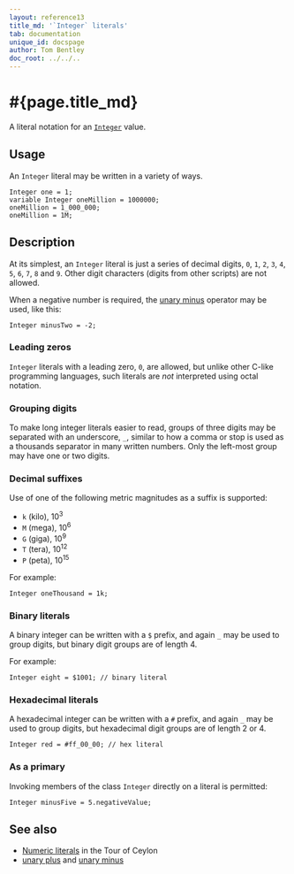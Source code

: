 ```yaml
---
layout: reference13
title_md: '`Integer` literals'
tab: documentation
unique_id: docspage
author: Tom Bentley
doc_root: ../../..
---
```


# #{page.title_md}

A literal notation for an [`Integer`](#{site.urls.apidoc_1_3}/Integer.type.html) 
value.

## Usage 

An `Integer` literal may be written in a variety of ways.

<!-- cat: void m() { -->
<!-- try: -->
    Integer one = 1;
    variable Integer oneMillion = 1000000;
    oneMillion = 1_000_000;
    oneMillion = 1M;
<!-- cat: } -->

## Description

At its simplest, an `Integer` literal is just a series of decimal digits, 
`0`, `1`, `2`, `3`, `4`, `5`, `6`, `7`, `8` and `9`. Other digit characters 
(digits from other scripts) are not allowed.

When a negative number is required, the [unary minus](../../operator/unary_minus) 
operator may be used, like this:

<!-- try: -->
    Integer minusTwo = -2;

### Leading zeros

`Integer` literals with a leading zero, `0`, are allowed, but unlike other 
C-like programming languages, such literals are *not* interpreted using 
octal notation. 

### Grouping digits

To make long integer literals easier to read, groups of three digits may be 
separated with an underscore, `_`, similar to how a comma or stop is used 
as a thousands separator in many written numbers. Only the left-most group 
may have one or two digits.

### Decimal suffixes

Use of one of the following metric magnitudes as a suffix is supported:

* `k` (kilo), 10<sup>3</sup>
* `M` (mega), 10<sup>6</sup>
* `G` (giga), 10<sup>9</sup>
* `T` (tera), 10<sup>12</sup>
* `P` (peta), 10<sup>15</sup>

For example:

    Integer oneThousand = 1k;
    
### Binary literals

A binary integer can be written with a `$` prefix, and again `_` may be 
used to group digits, but binary digit groups are of length 4.

For example:

<!-- try: -->
    Integer eight = $1001; // binary literal

### Hexadecimal literals

A hexadecimal integer can be written with a `#` prefix, and again `_` 
may be used to group digits, but hexadecimal digit groups are of length
2 or 4.

<!-- try: -->
    Integer red = #ff_00_00; // hex literal

### As a primary

Invoking members of the class `Integer` directly on a literal is permitted:

<!-- try: -->
    Integer minusFive = 5.negativeValue;

## See also

* [Numeric literals](#{page.doc_root}/tour/language-module/#numeric_literals) 
  in the Tour of Ceylon 
* [unary plus](../../operator/unary_plus) and [unary minus](#{page.doc_root}/reference/operator/unary_minus)

